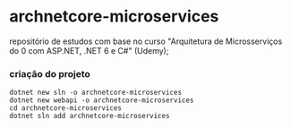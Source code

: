 # archnetcore-microservices
repositório de estudos com base no curso "Arquitetura de Microsserviços do 0 com ASP.NET, .NET 6 e C#" (Udemy);


### criação do projeto 

``` 
dotnet new sln -o archnetcore-microservices
dotnet new webapi -o archnetcore-microservices
cd archnetcore-microservices
dotnet sln add archnetcore-microservices
```